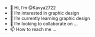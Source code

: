 - 👋 Hi, I’m @Kavya2722
- 👀 I’m interested in graphic design
- 🌱 I’m currently learning graphic design
- 💞️ I’m looking to collaborate on ...
- 📫 How to reach me ...

<!---
Kavya2722/Kavya2722 is a ✨ special ✨ repository because its `README.md` (this file) appears on your GitHub profile.
You can click the Preview link to take a look at your changes.
--->
